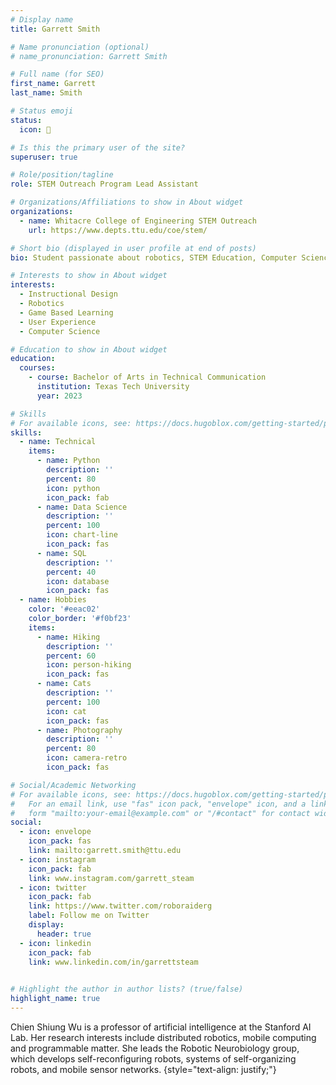 ```yaml
---
# Display name
title: Garrett Smith

# Name pronunciation (optional)
# name_pronunciation: Garrett Smith

# Full name (for SEO)
first_name: Garrett
last_name: Smith

# Status emoji
status:
  icon: 🤖

# Is this the primary user of the site?
superuser: true

# Role/position/tagline
role: STEM Outreach Program Lead Assistant

# Organizations/Affiliations to show in About widget
organizations:
  - name: Whitacre College of Engineering STEM Outreach
    url: https://www.depts.ttu.edu/coe/stem/

# Short bio (displayed in user profile at end of posts)
bio: Student passionate about robotics, STEM Education, Computer Science, and User Experience. 

# Interests to show in About widget
interests:
  - Instructional Design
  - Robotics
  - Game Based Learning
  - User Experience
  - Computer Science

# Education to show in About widget
education:
  courses:
    - course: Bachelor of Arts in Technical Communication
      institution: Texas Tech University
      year: 2023

# Skills
# For available icons, see: https://docs.hugoblox.com/getting-started/page-builder/#icons
skills:
  - name: Technical
    items:
      - name: Python
        description: ''
        percent: 80
        icon: python
        icon_pack: fab
      - name: Data Science
        description: ''
        percent: 100
        icon: chart-line
        icon_pack: fas
      - name: SQL
        description: ''
        percent: 40
        icon: database
        icon_pack: fas
  - name: Hobbies
    color: '#eeac02'
    color_border: '#f0bf23'
    items:
      - name: Hiking
        description: ''
        percent: 60
        icon: person-hiking
        icon_pack: fas
      - name: Cats
        description: ''
        percent: 100
        icon: cat
        icon_pack: fas
      - name: Photography
        description: ''
        percent: 80
        icon: camera-retro
        icon_pack: fas

# Social/Academic Networking
# For available icons, see: https://docs.hugoblox.com/getting-started/page-builder/#icons
#   For an email link, use "fas" icon pack, "envelope" icon, and a link in the
#   form "mailto:your-email@example.com" or "/#contact" for contact widget.
social:
  - icon: envelope
    icon_pack: fas
    link: mailto:garrett.smith@ttu.edu
  - icon: instagram
    icon_pack: fab
    link: www.instagram.com/garrett_steam
  - icon: twitter
    icon_pack: fab
    link: https://www.twitter.com/roboraiderg
    label: Follow me on Twitter
    display:
      header: true
  - icon: linkedin
    icon_pack: fab
    link: www.linkedin.com/in/garrettsteam
 

# Highlight the author in author lists? (true/false)
highlight_name: true
---
```


Chien Shiung Wu is a professor of artificial intelligence at the Stanford AI Lab. Her research interests include distributed robotics, mobile computing and programmable matter. She leads the Robotic Neurobiology group, which develops self-reconfiguring robots, systems of self-organizing robots, and mobile sensor networks.
{style="text-align: justify;"}
